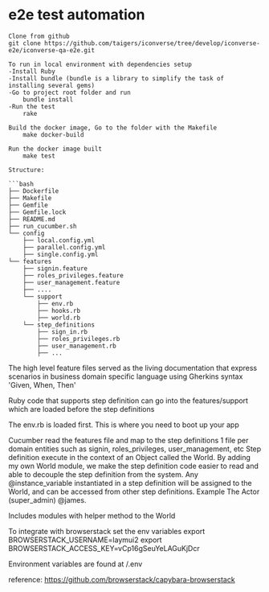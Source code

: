 # e2e test automation

```
Clone from github
git clone https://github.com/taigers/iconverse/tree/develop/iconverse-e2e/iconverse-qa-e2e.git

To run in local environment with dependencies setup
-Install Ruby 
-Install bundle (bundle is a library to simplify the task of installing several gems)
-Go to project root folder and run
    bundle install
-Run the test
    rake

Build the docker image, Go to the folder with the Makefile
    make docker-build

Run the docker image built
    make test

Structure:

```bash
├── Dockerfile
├── Makefile
├── Gemfile
├── Gemfile.lock
├── README.md
├── run_cucumber.sh
└── config
    ├── local.config.yml
    ├── parallel.config.yml
    ├── single.config.yml
└── features
    ├── signin.feature
    ├── roles_privileges.feature
    ├── user_management.feature
    ├── ....
    └── support
        ├── env.rb
        ├── hooks.rb
        ├── world.rb
    └── step_definitions
        ├── sign_in.rb
        ├── roles_privileges.rb
        ├── user_management.rb
        ├── ...
```

The high level feature files served as the living documentation that express scenarios
in business domain specific language using Gherkins syntax 'Given, When, Then'

Ruby code that supports step definition can go into the features/support which are loaded 
before the step definitions

The env.rb is loaded first. This is where you need to boot up your app

Cucumber read the features file and map to the step definitions
1 file per domain entities such as signin, roles_privileges, user_management, etc
Step definition execute in the context of an Object called the World.
By adding my own World module, we make the step definition code easier to read and
able to decouple the step definition from the system.
Any @instance_variable instantiated in a step definition will be assigned to the World, and can be accessed from other step definitions. Example The Actor (super_admin) @james.

Includes modules with helper method to the World

To integrate with browserstack
set the env variables
export BROWSERSTACK_USERNAME=laymui2
export BROWSERSTACK_ACCESS_KEY=vCp16gSeuYeLAGuKjDcr


Environment variables  are found at 
<project directory>/.env 

reference: 
https://github.com/browserstack/capybara-browserstack


